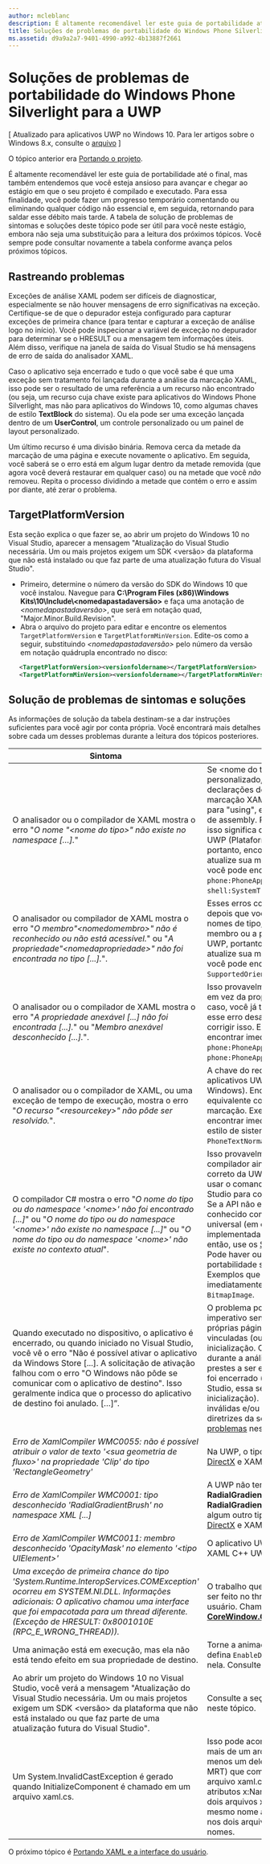 ```yaml
---
author: mcleblanc
description: É altamente recomendável ler este guia de portabilidade até o final, mas também entendemos que você esteja ansioso para avançar e chegar ao estágio em que o seu projeto é compilado e executado.
title: Soluções de problemas de portabilidade do Windows Phone Silverlight para a UWP
ms.assetid: d9a9a2a7-9401-4990-a992-4b13887f2661
---
```


#  Soluções de problemas de portabilidade do Windows Phone Silverlight para a UWP

\[ Atualizado para aplicativos UWP no Windows 10. Para ler artigos sobre o Windows 8.x, consulte o [arquivo](http://go.microsoft.com/fwlink/p/?linkid=619132) \]

O tópico anterior era [Portando o projeto](wpsl-to-uwp-porting-to-a-uwp-project.md).

É altamente recomendável ler este guia de portabilidade até o final, mas também entendemos que você esteja ansioso para avançar e chegar ao estágio em que o seu projeto é compilado e executado. Para essa finalidade, você pode fazer um progresso temporário comentando ou eliminando qualquer código não essencial e, em seguida, retornando para saldar esse débito mais tarde. A tabela de solução de problemas de sintomas e soluções deste tópico pode ser útil para você neste estágio, embora não seja uma substituição para a leitura dos próximos tópicos. Você sempre pode consultar novamente a tabela conforme avança pelos próximos tópicos.

## Rastreando problemas

Exceções de análise XAML podem ser difíceis de diagnosticar, especialmente se não houver mensagens de erro significativas na exceção. Certifique-se de que o depurador esteja configurado para capturar exceções de primeira chance (para tentar e capturar a exceção de análise logo no início). Você pode inspecionar a variável de exceção no depurador para determinar se o HRESULT ou a mensagem tem informações úteis. Além disso, verifique na janela de saída do Visual Studio se há mensagens de erro de saída do analisador XAML.

Caso o aplicativo seja encerrado e tudo o que você sabe é que uma exceção sem tratamento foi lançada durante a análise da marcação XAML, isso pode ser o resultado de uma referência a um recurso não encontrado (ou seja, um recurso cuja chave existe para aplicativos do Windows Phone Silverlight, mas não para aplicativos do Windows 10, como algumas chaves de estilo **TextBlock** do sistema). Ou ela pode ser uma exceção lançada dentro de um **UserControl**, um controle personalizado ou um painel de layout personalizado.

Um último recurso é uma divisão binária. Remova cerca da metade da marcação de uma página e execute novamente o aplicativo. Em seguida, você saberá se o erro está em algum lugar dentro da metade removida (que agora você deverá restaurar em qualquer caso) ou na metade que você *não* removeu. Repita o processo dividindo a metade que contém o erro e assim por diante, até zerar o problema.

## TargetPlatformVersion

Esta seção explica o que fazer se, ao abrir um projeto do Windows 10 no Visual Studio, aparecer a mensagem "Atualização do Visual Studio necessária. Um ou mais projetos exigem um SDK &lt;versão&gt; da plataforma que não está instalado ou que faz parte de uma atualização futura do Visual Studio".

-   Primeiro, determine o número da versão do SDK do Windows 10 que você instalou. Navegue para **C:\\Program Files (x86)\\Windows Kits\\10\\Include\\&lt;nomedapastadaversão&gt;** e faça uma anotação de *&lt;nomedapastadaversão&gt;*, que será em notação quad, "Major.Minor.Build.Revision".
-   Abra o arquivo do projeto para editar e encontre os elementos `TargetPlatformVersion` e `TargetPlatformMinVersion`. Edite-os como a seguir, substituindo *&lt;nomedapastadaversão&gt;* pelo número da versão em notação quádrupla encontrado no disco:

```xml
   <TargetPlatformVersion><versionfoldername></TargetPlatformVersion>
   <TargetPlatformMinVersion><versionfoldername></TargetPlatformMinVersion>
```

## Solução de problemas de sintomas e soluções

As informações de solução da tabela destinam-se a dar instruções suficientes para você agir por conta própria. Você encontrará mais detalhes sobre cada um desses problemas durante a leitura dos tópicos posteriores.

| Sintoma | Solução |
|---------|--------|
| O analisador ou o compilador de XAML mostra o erro "_O nome "&lt;nome do tipo&gt;" não existe no namespace […]._" | Se &lt;nome do tipo&gt; for um tipo personalizado, então, em suas declarações de prefixo de namespace na marcação XAML, altere "clr-namespace" para "using", e remova quaisquer tokens de assembly. Para tipos de plataforma, isso significa que o tipo não se aplica à UWP (Plataforma Universal do Windows), portanto, encontre o equivalente e atualize sua marcação. Exemplos que você pode encontrar imediatamente são `phone:PhoneApplicationPage` e `shell:SystemTray.IsVisible`. | 
| O analisador ou compilador de XAML mostra o erro "_O membro"&lt;nomedomembro&gt;" não é reconhecido ou não está acessível._" ou "_A propriedade"&lt;nomedapropriedade&gt;" não foi encontrada no tipo [...]._". | Esses erros começarão a aparecer depois que você tiver portado alguns nomes de tipo, como a raiz **Page**. O membro ou a propriedade não se aplica à UWP, portanto, encontre o equivalente e atualize sua marcação. Exemplos que você pode encontrar imediatamente são `SupportedOrientations` e `Orientation`. |
| O analisador ou o compilador de XAML mostra o erro "_A propriedade anexável [...] não foi encontrada [...]._" ou "_Membro anexável desconhecido [...]._". | Isso provavelmente é causado pelo tipo em vez da propriedade anexada; nesse caso, você já terá um erro para o tipo e esse erro desaparecerá depois que corrigir isso. Exemplos que você pode encontrar imediatamente são `phone:PhoneApplicationPage.Resources` e `phone:PhoneApplicationPage.DataContext`. | 
|O analisador ou o compilador de XAML, ou uma exceção de tempo de execução, mostra o erro "_O recurso "&lt;resourcekey&gt;" não pôde ser resolvido._". | A chave do recurso não se aplica a aplicativos UWP (Plataforma Universal do Windows). Encontre o recurso equivalente correto e atualize sua marcação. Exemplos que você pode encontrar imediatamente são chaves de estilo de sistema **TextBlock** como `PhoneTextNormalStyle`. |
| O compilador C# mostra o erro "_O nome do tipo ou do namespace '&lt;nome&gt;' não foi encontrado [...]_" ou "_O nome do tipo ou do namespace '&lt;nome&gt;' não existe no namespace [...]_" ou "_O nome do tipo ou do namespace '&lt;nome&gt;' não existe no contexto atual_". | Isso provavelmente significa que o compilador ainda não sabe o namespace correto da UWP para um tipo. Você pode usar o comando **Resolver** do Visual Studio para corrigir isso. <br/>Se a API não está no conjunto de APIs, conhecido como a família de dispositivos universal (em outras palavras, a API é implementada em um SDK de extensão), então, use os [SDKs de extensão](wpsl-to-uwp-porting-to-a-uwp-project.md#extension-sdks).<br/>Pode haver outros casos em que a portabilidade será menos direta. Exemplos que você pode encontrar imediatamente são `DesignerProperties` e `BitmapImage`. | 
|Quando executado no dispositivo, o aplicativo é encerrado, ou quando iniciado no Visual Studio, você vê o erro "Não é possível ativar o aplicativo da Windows Store [...]. A solicitação de ativação falhou com o erro "O Windows não pôde se comunicar com o aplicativo de destino". Isso geralmente indica que o processo do aplicativo de destino foi anulado. […]”. | O problema poderia ser o código imperativo sendo executado em suas próprias páginas ou em propriedades vinculadas (ou outros tipos) durante a inicialização. Ou, isso pode acontecer durante a análise do arquivo XAML prestes a ser exibido quando o aplicativo foi encerrado (se inicializado no Visual Studio, essa será a página de inicialização). Procure chaves de recurso inválidas e/ou tente algumas das diretrizes da seção [Rastreando problemas](#tracking-down-issues) neste tópico.|
| _Erro de XamlCompiler WMC0055: não é possível atribuir o valor de texto '&lt;sua geometria de fluxo&gt;' na propriedade 'Clip' do tipo 'RectangleGeometry'_ | Na UWP, o tipo do aplicativo [Microsoft DirectX](https://msdn.microsoft.com/library/windows/desktop/ee663274) e XAML C++ UWP. |
| _Erro de XamlCompiler WMC0001: tipo desconhecido 'RadialGradientBrush' no namespace XML [...]_ | A UWP não tem o tipo **RadialGradientBrush**. Remova o **RadialGradientBrush** da marcação e usar algum outro tipo de aplicativo [Microsoft DirectX](https://msdn.microsoft.com/library/windows/desktop/ee663274) e XAML C++ UWP. |
| _Erro de XamlCompiler WMC0011: membro desconhecido 'OpacityMask' no elemento '&lt;tipo UIElement&gt;'_ | O aplicativo UWP [Microsoft DirectX](https://msdn.microsoft.com/library/windows/desktop/ee663274) e XAML C++ UWP. |
| _Uma exceção de primeira chance do tipo 'System.Runtime.InteropServices.COMException' ocorreu em SYSTEM.NI.DLL. Informações adicionais: O aplicativo chamou uma interface que foi empacotada para um thread diferente. (Exceção de HRESULT: 0x8001010E (RPC_E_WRONG_THREAD))._ | O trabalho que você está fazendo precisa ser feito no thread da interface do usuário. Chame o [**CoreWindow.GetForCurrentThread**](https://msdn.microsoft.com/library/windows/apps/hh701589)). |
| Uma animação está em execução, mas ela não está tendo efeito em sua propriedade de destino. | Torne a animação independente ou defina `EnableDependentAnimation="True"` nela. Consulte [Animação](wpsl-to-uwp-porting-xaml-and-ui.md#animation). |
| Ao abrir um projeto do Windows 10 no Visual Studio, você verá a mensagem "Atualização do Visual Studio necessária. Um ou mais projetos exigem um SDK &lt;versão&gt; da plataforma que não está instalado ou que faz parte de uma atualização futura do Visual Studio". | Consulte a seção [TargetPlatformVersion](#targetplatformversion) neste tópico. |
| Um System.InvalidCastException é gerado quando InitializeComponent é chamado em um arquivo xaml.cs. | Isso pode acontecer quando você tem mais de um arquivo xaml (sendo que pelo menos um deles contém qualificadores MRT) que compartilham o mesmo arquivo xaml.cs e os elementos têm atributos x:Name inconsistentes entre os dois arquivos xaml. Tente adicionar o mesmo nome aos mesmos elementos nos dois arquivos xaml ou omita todos os nomes. | 

O próximo tópico é [Portando XAML e a interface do usuário](wpsl-to-uwp-porting-xaml-and-ui.md).



<!--HONumber=May16_HO2-->


